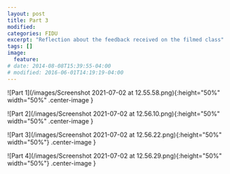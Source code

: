 ```yaml
---
layout: post
title: Part 3
modified:
categories: FIDU
excerpt: "Reflection about the feedback received on the filmed class"
tags: []
image:
  feature:
# date: 2014-08-08T15:39:55-04:00
# modified: 2016-06-01T14:19:19-04:00
---
```


![Part 1](/images/Screenshot 2021-07-02 at 12.55.58.png){:height="50%" width="50%" .center-image }

![Part 2](/images/Screenshot 2021-07-02 at 12.56.10.png){:height="50%" width="50%" .center-image }

![Part 3](/images/Screenshot 2021-07-02 at 12.56.22.png){:height="50%" width="50%"} .center-image }

![Part 4](/images/Screenshot 2021-07-02 at 12.56.29.png){:height="50%" width="50%"} .center-image }
